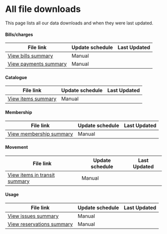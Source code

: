 All file downloads
==================

This page lists all our data downloads and when they were last updated.

#### Bills/charges

| File link | Update schedule | Last Updated |
| --------- | --------------- | ------------ |
| [View bills summary](https://github.com/LibrariesWest/opendata/blob/master/bills/bills_summary.csv) | Manual | <span data-updated="bills_bills_summary"></span> |
| [View payments summary](https://github.com/LibrariesWest/opendata/blob/master/bills/payments_summary.csv) | Manual | <span data-updated="bills_payments_summary"></span> |

#### Catalogue

| File link | Update schedule | Last Updated |
| --------- | --------------- | ------------ |
| [View items summary](https://github.com/LibrariesWest/opendata/blob/master/catalogue/items_summary.csv) | Manual | <span data-updated="catalogue_items_summary"></span> |

#### Membership

| File link | Update schedule | Last Updated |
| --------- | --------------- | ------------ |
| [View membership summary](https://github.com/LibrariesWest/opendata/blob/master/membership/members_summary.csv) | Manual | <span data-updated="membership_members_summary"></span> |


#### Movement

| File link | Update schedule | Last Updated |
| --------- | --------------- | ------------ |
| [View items in transit summary](https://github.com/LibrariesWest/opendata/blob/master/movement/transits_summary.csv) | Manual | <span data-updated="movement_transits_summary"></span> |

#### Usage

| File link | Update schedule | Last Updated |
| --------- | --------------- | ------------ |
| [View issues summary](https://github.com/LibrariesWest/opendata/blob/master/usage/issues_summary.csv) | Manual | <span data-updated="usage_issues_summary"></span> |
| [View reservations summary](https://github.com/LibrariesWest/opendata/blob/master/usage/reservations_summary.csv) | Manual | <span data-updated="usage_reservations_summary"></span> |

<script src="https://raw.githubusercontent.com/LibrariesWest/opendata/master/bookscript.js"></script>
